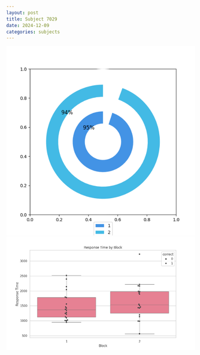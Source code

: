 ```yaml
---
layout: post
title: Subject 7029
date: 2024-12-09
categories: subjects
---
```


![](data/7029/run-24/7029__acc_test.png)
![](data/7029/run-24/7029_rt.png)
